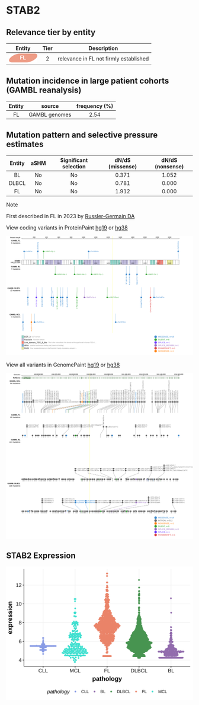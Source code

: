 # STAB2

## Relevance tier by entity

|Entity|Tier|Description                           |
|:------:|:----:|--------------------------------------|
|![FL](images/icons/FL_tier2.png)    |2   |relevance in FL not firmly established|

## Mutation incidence in large patient cohorts (GAMBL reanalysis)

|Entity|source       |frequency (%)|
|:------:|:-------------:|:-------------:|
|FL    |GAMBL genomes|2.54         |

## Mutation pattern and selective pressure estimates

|Entity|aSHM|Significant selection|dN/dS (missense)|dN/dS (nonsense)|
|:------:|:----:|:---------------------:|:----------------:|:----------------:|
|BL    |No  |No                   |0.371           |1.052           |
|DLBCL |No  |No                   |0.781           |0.000           |
|FL    |No  |No                   |1.912           |0.000           |


> [!NOTE]
> First described in FL in 2023 by [Russler-Germain DA](https://pubmed.ncbi.nlm.nih.gov/37493986)


View coding variants in ProteinPaint [hg19](https://morinlab.github.io/LLMPP/GAMBL/STAB2_protein.html)  or [hg38](https://morinlab.github.io/LLMPP/GAMBL/STAB2_protein_hg38.html)

![image](images/proteinpaint/STAB2_NM_017564.svg)

View all variants in GenomePaint [hg19](https://morinlab.github.io/LLMPP/GAMBL/STAB2.html)  or [hg38](https://morinlab.github.io/LLMPP/GAMBL/STAB2_hg38.html)

![image](images/proteinpaint/STAB2.svg)
## STAB2 Expression
![image](images/gene_expression/STAB2_by_pathology.svg)
<!-- ORIGIN: russler-germainMutationsAssociatedProgression2023a -->
<!-- FL: russler-germainMutationsAssociatedProgression2023a -->
